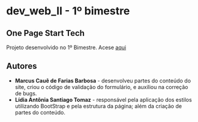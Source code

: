 # dev_web_II - 1º bimestre

<h2>One Page Start Tech</h2>
Projeto desenvolvido no 1º Bimestre. Acese <a href="">aqui</a>

<h2>Autores</h2>
<ul>
    <li> <strong>Marcus Cauê de Farias Barbosa</strong> - desenvolveu partes do conteúdo do site, criou o código de validação do formulário, e auxiliou na correção de bugs.</li>
    <li> <strong>Lídia Antônia Santiago Tomaz</strong> - responsável pela aplicação dos estilos utilizando BootStrap e pela estrutura da página; além da criação de partes do conteúdo.</li>
</ul>
